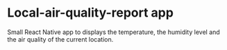 # Local-air-quality-report app

Small React Native app to displays the temperature, the humidity level and the air quality of the current location.